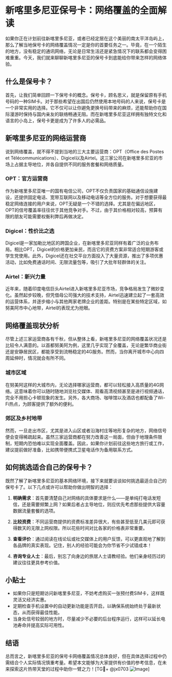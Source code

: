 # 新喀里多尼亚保号卡：网络覆盖的全面解读

如果你正在计划前往新喀里多尼亚，或者已经定居在这个美丽的南太平洋岛屿上，那么了解当地保号卡的网络覆盖情况一定是你的首要任务之一。毕竟，在一个陌生的地方，没有稳定的通讯网络，无论是日常生活还是紧急情况下的联系都会变得困难重重。今天，我们就来聊聊新喀里多尼亚的保号卡到底能给你带来怎样的网络体验。

## 什么是保号卡？

首先，让我们简单回顾一下保号卡的概念。保号卡，顾名思义，就是保留原有手机号码的一种SIM卡。对于那些希望在出国后仍然使用本地号码的人来说，保号卡是一个非常实用的选择。它不仅可以让你避免更换号码带来的麻烦，还能帮助你在国际漫游时保持与国内亲友的联络畅通无阻。而在新喀里多尼亚这样拥有独特文化和语言的小岛上，保号卡更是成为了许多人的必需品。

## 新喀里多尼亚的网络运营商

说到网络覆盖，就不得不提到当地的三大主要运营商：OPT（Office des Postes et Télécommunications）、Digicel以及Airtel。这三家公司在新喀里多尼亚的市场上占据主导地位，并各自提供不同的服务套餐和网络质量。

### OPT：官方运营商

作为新喀里多尼亚唯一的国有电信公司，OPT不仅负责国家的基础通信设施建设，还提供固定电话、宽带互联网以及移动电话等全方位的服务。对于想要获得最稳定网络连接的用户来说，OPT无疑是一个不错的选择。尤其是在偏远地区，OPT的信号覆盖率往往优于其他竞争对手。不过，由于其价格相对较高，预算有限的朋友可能需要权衡利弊后再做决定。

### Digicel：性价比之选

Digicel是一家加勒比地区的跨国企业，在新喀里多尼亚同样有着广泛的业务布局。相比OPT，Digicel的价格更加亲民，而且它的资费方案非常适合短期游客或学生党使用。此外，Digicel还在社交平台方面投入了大量资源，推出了多项优惠活动，比如免费通话时间、无限流量包等，吸引了大批年轻群体的关注。

### Airtel：新兴力量

近年来，随着印度电信巨头Airtel进入新喀里多尼亚市场，竞争格局发生了微妙变化。虽然起步较晚，但凭借母公司强大的技术支持，Airtel迅速建立起了一套高效的运营体系，并逐步缩小与其他两家老牌企业的差距。特别是在某些特定区域，如努美阿市中心地带，Airtel的表现尤为抢眼。

## 网络覆盖现状分析

尽管上述三家运营商各有千秋，但从整体上看，新喀里多尼亚的网络覆盖状况还是比较令人满意的。以首都努美阿为例，这里几乎实现了全覆盖，无论是繁华商业街还是安静居民区，都能享受到流畅稳定的4G服务。然而，当你离开城市中心向四周延伸时，情况就会有所不同。

### 城市区域

在努美阿这样的大城市内，无论选择哪家运营商，都可以轻松接入高质量的4G网络。这意味着你可以随时随地浏览社交媒体、观看高清视频甚至是进行视频通话，完全不用担心卡顿现象的发生。另外，各大商场、咖啡馆以及酒店也都配备了Wi-Fi热点，为顾客提供了额外的便利。

### 郊区及乡村地带

然而，一旦走出市区，尤其是进入山区或者沿海村庄等地形复杂的地方，网络信号便会变得稀疏起来。虽然三家运营商都在努力改善这一局面，但由于地理条件限制，短期内恐怕难以实现全面覆盖。因此，如果你计划前往这些地方旅行或工作，建议提前做好准备，比如携带便携式卫星电话作为备用联系方式。

## 如何挑选适合自己的保号卡？

既然了解了新喀里多尼亚的基本网络环境，接下来就要谈谈如何挑选最适合自己的保号卡了。以下几点或许可以帮助你做出明智的选择：

1. **明确需求**：首先要清楚自己对网络的具体要求是什么——是单纯打电话发短信，还是需要频繁上网？如果后者占主导地位，则应优先考虑那些提供大容量数据流量套餐的选项。
   
2. **比较资费**：不同运营商提供的资费标准差异很大，有些甚至低至几美元即可获得数天的无限上网权限。所以花些时间对比各家的价格表非常重要。

3. **查看评价**：通过阅读在线论坛或社交媒体上的用户反馈，可以更直观地了解到各品牌的真实表现。记住，别人的经验可能会为你节省不少试错成本！

4. **咨询专业人士**：最后，别忘了向身边的旅居人士请教经验。他们亲身经历过的建议往往更具参考价值。

## 小贴士

- 如果你只是短期访问新喀里多尼亚，不妨考虑购买一张预付费SIM卡，这样既灵活又经济实惠。
- 定期检查手机设置中的自动更新功能是否开启，以确保系统始终处于最新状态，从而获得最佳性能。
- 当身处信号较弱的地方时，尽量减少不必要的后台程序运行，这样可以延长电池寿命并提高实际可用性。

## 结语

总而言之，新喀里多尼亚的保号卡网络覆盖情况总体良好，但在具体选择过程中仍需结合个人实际情况慎重考量。希望本文能够为大家提供有价值的参考信息，在未来探索这片热带天堂的过程中助你一臂之力！[TG💪+ @jx0703 ![Image](https://github.com/user-attachments/assets/dbca1d08-cadb-493c-b0ec-ad6f7a83f270)]